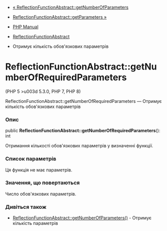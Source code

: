 - [«
ReflectionFunctionAbstract::getNumberOfParameters](reflectionfunctionabstract.getnumberofparameters.md)
- [ReflectionFunctionAbstract::getParameters
»](reflectionfunctionabstract.getparameters.md)

- [PHP Manual](index.md)
- [ReflectionFunctionAbstract](class.reflectionfunctionabstract.md)
- Отримує кількість обов'язкових параметрів

# ReflectionFunctionAbstract::getNumberOfRequiredParameters

(PHP 5 \>u003d 5.3.0, PHP 7, PHP 8)

ReflectionFunctionAbstract::getNumberOfRequiredParameters — Отримує
кількість обов'язкових параметрів

### Опис

public **ReflectionFunctionAbstract::getNumberOfRequiredParameters**():
int

Отримання кількості обов'язкових параметрів у визначенні функції.

### Список параметрів

Ця функція не має параметрів.

### Значення, що повертаються

Число обов'язкових параметрів.

### Дивіться також

- [ReflectionFunctionAbstract::getNumberOfParameters()](reflectionfunctionabstract.getnumberofparameters.md) -
Отримує кількість параметрів
